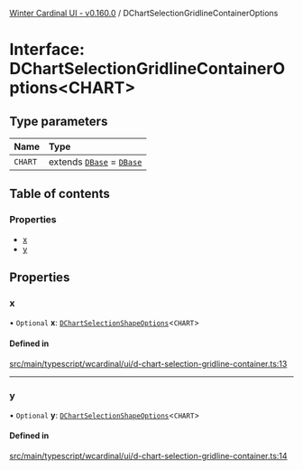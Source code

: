 [Winter Cardinal UI - v0.160.0](../index.md) / DChartSelectionGridlineContainerOptions

# Interface: DChartSelectionGridlineContainerOptions<CHART\>

## Type parameters

| Name | Type |
| :------ | :------ |
| `CHART` | extends [`DBase`](../classes/DBase.md) = [`DBase`](../classes/DBase.md) |

## Table of contents

### Properties

- [x](DChartSelectionGridlineContainerOptions.md#x)
- [y](DChartSelectionGridlineContainerOptions.md#y)

## Properties

### x

• `Optional` **x**: [`DChartSelectionShapeOptions`](DChartSelectionShapeOptions.md)<`CHART`\>

#### Defined in

[src/main/typescript/wcardinal/ui/d-chart-selection-gridline-container.ts:13](https://github.com/winter-cardinal/winter-cardinal-ui/blob/v0.160.0/src/main/typescript/wcardinal/ui/d-chart-selection-gridline-container.ts#L13)

___

### y

• `Optional` **y**: [`DChartSelectionShapeOptions`](DChartSelectionShapeOptions.md)<`CHART`\>

#### Defined in

[src/main/typescript/wcardinal/ui/d-chart-selection-gridline-container.ts:14](https://github.com/winter-cardinal/winter-cardinal-ui/blob/v0.160.0/src/main/typescript/wcardinal/ui/d-chart-selection-gridline-container.ts#L14)
